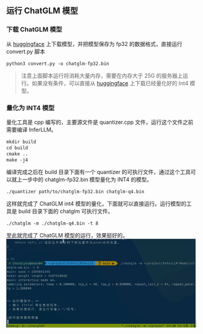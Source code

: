 ## 运行 ChatGLM 模型
### 下载 ChatGLM 模型
从 [huggingface](https://huggingface.co/THUDM/chatglm-6b) 上下载模型，并把模型保存为 fp32 的数据格式，直接运行 convert.py 脚本
```
python3 convert.py -o chatglm-fp32.bin
```
> 注意上面脚本运行将消耗大量内存，需要在内存大于 25G 的服务器上运行。如果没有条件，可以直接从 [huggingface](https://huggingface.co/kewin4933/InferLLM-Model/tree/main) 上下载已经量化好的 Int4 模型。
### 量化为 INT4 模型
量化工具是 cpp 编写的，主要源文件是 quantizer.cpp 文件，运行这个文件之前需要编译 InferLLM。
```shell
mkdir build
cd build
cmake ..
make -j4
```
编译完成之后在 build 目录下面有一个 quantizer 的可执行文件，通过这个工具可以就上一步中的 chatglm-fp32.bin 模型量化为 INT4 的模型。
```
./quantizer path/to/chatglm-fp32.bin chatglm-q4.bin
```
这样就完成了 ChatGLM int4 模型的量化，下面就可以直接运行。运行模型的工具是 build 目录下面的 chatglm 可执行文件。

```
./chatglm -m ./chatglm-q4.bin -t 8
```

至此就完成了 ChatGLM 模型的运行，效果挺好的。
![模型运行](../../asserts/ChatGLM-x86.gif )

